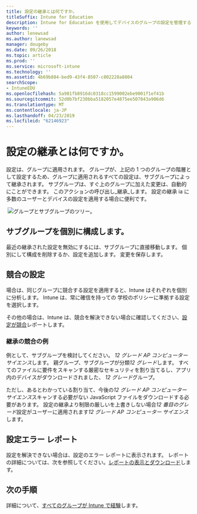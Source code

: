 ```yaml
---
title: 設定の継承とは何ですか。
titleSuffix: Intune for Education
description: Intune for Education を使用してデバイスのグループの設定を管理する方法について説明します。
keywords: ''
author: lenewsad
ms.author: lanewsad
manager: dougeby
ms.date: 09/26/2018
ms.topic: article
ms.prod: ''
ms.service: microsoft-intune
ms.technology: ''
ms.assetid: 4b69b884-bed9-43f4-8507-c802228a8804
searchScope:
- IntuneEDU
ms.openlocfilehash: 5a981fb8916dc0318cc1599002ebe9001f1ef41b
ms.sourcegitcommit: 52d0b7bf230bba5182057e4875ee507843a906d6
ms.translationtype: MT
ms.contentlocale: ja-JP
ms.lasthandoff: 04/23/2019
ms.locfileid: "62146923"
---
```

# <a name="what-is-settings-inheritance"></a>設定の継承とは何ですか。

設定は、グループに適用されます。 グループが、上記の 1 つのグループの階層として設定するため、グループに適用されるすべての設定は、サブグループによって継承されます。 サブグループは、すぐ上のグループに加えた変更は、自動的にことができます。 このアクションの呼び出し_継承_します。 設定の継承 ia に多数のユーザーとデバイスの設定を適用する場合に便利です。  


  ![グループとサブグループのツリー。](./media/groups-002-inheritance.png)  


## <a name="configure-subgroups-individually"></a>サブグループを個別に構成します。  

最近の継承された設定を無効にするには、サブグループに直接移動します。 個別にして構成を削除するか、設定を追加します。 変更を保存します。

## <a name="settings-in-conflict"></a>競合の設定  

場合は、同じグループに競合する設定を適用すると、Intune はそれぞれを個別に分析します。 Intune は、常に確信を持っての 学校のポリシーに準拠する設定を選択します。

その他の場合は、Intune は、競合を解決できない場合に確認してください、[設定が競合](what-are-reports.md)レポートします。

### <a name="example-of-inheritance-conflict"></a>継承の競合の例  

例として、サブグループを検討してください。 *12 グレード AP コンピューター サイエンス*します。 親グループ、サブグループが分類*12 グレード*します。 すべてのファイルに要件をスキャンする厳密なセキュリティを割り当てるし、アプリ内のデバイスがダウンロードされました、 *12 グレード*グループ。

ただし、あるとわかっている割り当て、今後の*12 グレード AP コンピューター サイエンス*スキャンする必要がない JavaScript ファイルをダウンロードする必要があります。 設定の継承より制限の厳しいを上書きしない場合*12 番目のグレード*設定がユーザーに適用されます*12 グレード AP コンピューター サイエンス*します。

## <a name="settings-error-report"></a>設定エラー レポート

設定を解決できない場合は、設定のエラー レポートに表示されます。 レポートの詳細については、次を参照してください。[レポートの表示とダウンロード](what-are-reports.md)します。  

## <a name="next-steps"></a>次の手順  
詳細について、[すべてのグループが Intune で経験](https://docs.microsoft.com/intune/deploy-use/use-groups-to-manage-users-and-devices-with-microsoft-intune)します。
